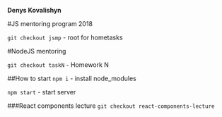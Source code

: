 **Denys Kovalishyn**

#JS mentoring program 2018

`git checkout jsmp` - root for hometasks

#NodeJS mentoring

`git checkout taskN` - Homework N

##How to start
`npm i` - install node_modules

`npm start` - start server 

###React components lecture
`git checkout react-components-lecture`

